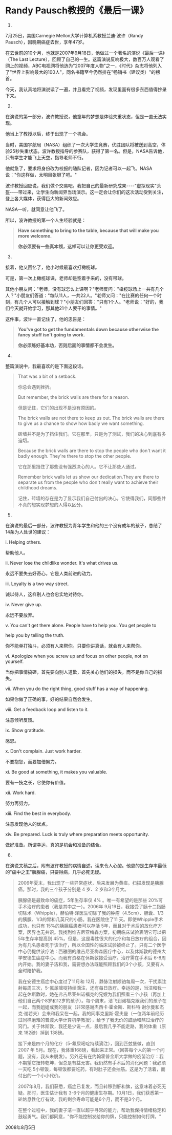 # Randy Pausch教授的《最后一课》

1.

7月25日，美国Carnegie Mellon大学计算机系教授兰迪·波许（Randy Pausch），因晚期癌症去世，享年47岁。

在去世前的10个月，也就是2007年9月18日，他做过一个著名的演说《最后一课》（The Last Lecture），回顾了自己的一生。这篇演说反响极大，数百万人观看了网上的视频，ABC电视网将他选为"2007年度人物"之一，《时代》杂志将他列入了"世界上影响最大的100人"，同名书籍至今仍然排在"畅销书（建议类）"的榜首。

今天，我认真地将演说读了一遍，并且看完了视频，发现里面有很多东西值得抄录下来。

2.

在演说的第一部分，波许教授说，他童年的梦想是体验失重状态，但是一直无法实现。

他当上了教授以后，终于出现了一个机会。

当时，美国宇航局（NASA）组织了一次大学生竞赛，优胜团队将被送到高空，体验25秒失重状态。波许教授指导的参赛队，获得了第一名。但是，NASA告诉他，只有学生才能飞上天空，指导老师不行。

他就急了，要求将身份改为校报的随队记者，因为记者可以一起飞。NASA说："你这样做，太明目张胆了吧。"

波许教授回应说，我们做个交易吧。我把自己的最新研究成果----"虚拟现实"头盔----带过来，让学生向新闻界当场演示。这一定会让你们的这次活动受到关注，登上各大媒体，获得巨大的新闻效应。

NASA一听，就同意让他飞了。

所以，波许教授的第一个人生经验就是：

> **Have something to bring to the table, because that will make you more welcome.**
> 
> **你必须要有一些真本领，这样可以让你更受欢迎。**

3.

接着，他又回忆了，他小时候最喜欢打橄榄球。

可是，第一次上橄榄球课，老师却是空着手来的，没有带球。

其他小朋友问："老师，没有球怎么上课啊？"老师反问："橄榄球场上一共有几个人？"小朋友们答道："每队11人，一共22人。"老师又问："在比赛的任何一个时刻，有几个人可以接触到球？"小朋友们回答："只有1个人。"老师说："好的，我们今天就开始学习，那其他21个人要干的事情。"

这件事，波许一直记住了，他的忠告是：

> **You've got to get the fundamentals down because otherwise the fancy stuff isn't going to work.**
> 
> **你必须练好基本功，否则后面的事情都不会发生。**

4.

整篇演说中，我最喜欢的是下面这段话。

> That was a bit of a setback.
> 
> 你总会遇到挫折。
> 
> But remember, the brick walls are there for a reason.
> 
> 但是记住，它们的出现不是没有原因的。
> 
> The brick walls are not there to keep us out. The brick walls are there to give us a chance to show how badly we want something.
> 
> 砖墙并不是为了挡住我们。它在那里，只是为了测试，我们的决心到底有多迫切。
> 
> Because the brick walls are there to stop the people who don't want it badly enough. They're there to stop the other people.
> 
> 它在那里挡住了那些没有强烈决心的人。它不让那些人通过。
> 
> Remember brick walls let us show our dedication.They are there to separate us from the people who don't really want to achieve their childhood dreams.
> 
> 记住，砖墙的存在是为了显示我们自己付出的决心。它使得我们，同那些并不真的想实现梦想的人得以区分。

5.

在演说的最后一部分，波许教授为青年学生和他的三个没有成年的孩子，总结了14条为人处世的建议：

i. Helping others.

帮助他人。

ii. Never lose the childlike wonder. It's what drives us.

永远不要失去好奇心，它是人类前进的动力。

iii. Loyalty is a two way street.

诚以待人，这样别人也会忠实地对待你。

iv. Never give up.

永远不要放弃。

v. You can't get there alone. People have to help you. You get people to 

help you by telling the truth.

你不能单打独斗，必须有人来帮你。只要你讲真话，就会有人来帮你。

vi. Apologize when you screw up and focus on other people, not on yourself.

当你把事情搞砸，首先要向别人道歉，首先关心他们的损失，而不是你自己的损失。

vii. When you do the right thing, good stuff has a way of happening.

如果你做了正确的事，好的结果自然会发生。

viii. Get a feedback loop and listen to it.

注意倾听反馈。

ix. Show gratitude.

感恩。

x. Don't complain. Just work harder.

不要抱怨，而要加倍努力。

xi. Be good at something, it makes you valuable.

要有一技之长，它使你有价值。

xii. Work hard.

努力再努力。

xiii. Find the best in everybody.

注意发现他人的优点。

xiv. Be prepared. Luck is truly where preparation meets opportunity.

做好准备。所谓幸运，真的是机会和准备的结合。

6.

在演说文稿之后，附有波许教授的病情自述，读来令人心酸。他患的是生存率最低的"癌中之王"胰腺癌，只要得病，几乎必死无疑。

> 2006年夏末，我出现了一些异常症状，后来发展为黄疸。扫描发现是胰腺癌。那时，我的三个孩子分别是 4 岁、2 岁和3个月大。
> 
> 胰腺癌是最致命的癌症，5年生存率仅 4% 。唯一有希望的是那些 20%可手术治疗的患者（我是其中之一）。2006年 9月19日，我接受了胰十二指肠切除术（Whipple），赫伯特·泽医生切除了我的肿瘤（4.5cm）、胆囊、1/3的胰腺、1/3的胃和几英尺的小肠。我在医院住了11 天。即使Whipple手术成功，也只有 15%的胰腺癌患者可以存活 5年，而且对于术后的放化疗方案，医界也无共识。我找到维吉尼亚梅森方案，初期临床试验表明它可以把5年生存率提高到 45%。但是，这是毒性很大的化疗和每日放疗的组合，因为有几名患者死于该治疗，所以全国性的临床试验被终止了。只有二个医学中心仍提供该疗法：西雅图的维吉尼亚梅森医疗中心，以及休斯敦的德州大学安德生癌症中心。而我有资格在休斯敦接受治疗。治疗需在手术后 6-8周内开始。我的妻子洁和我，需要想办法既能照顾我们的3个小孩，又要有人全时陪护我。
> 
> 我在安德生癌症中心度过了11月和 12月，静脉注射顺铂每周一次，干扰素注射每周三次，5-氟尿嘧啶持续滴注，还有每日放疗。幸运的是，当洁和我一起在休斯敦时，她在弗吉尼亚州诺福克的兄嫂为我们照看三个小孩（再加上他们自己两个8岁和12岁的孩子）。每个周末，洁飞到诺福克跟我们的孩子在一起，而我姐姐或我的朋友（非常感谢杰西卡·霍金斯、斯科特·谢尔曼和杰克·谢若夫）会来和我呆在一起。我的同事克里斯·霍夫曼（一位两年前经历过同样磨难的普渡大学计算机学教授），给予了我无价的鼓励和熬过治疗的窍门。关于休斯敦，我还是少说一点，最后我几乎不能走路，我的体重（原来 182磅）掉到 138磅。
> 
> 接下来是四个月的化疗（5-氟尿嘧啶持续滴注），回到匹兹堡做，直到 2007 年 5月。现在，我体重168磅，看起来正常。（回答每个人的第一个问题，没有，我从未脱发）。另外还有在约翰霍普金斯大学做的疫苗治疗：我不期望它扭转乾坤，但总是有益无害。我仍然有手术后的消化问题：我必须一天吃 5小顿饭，每顿饭都要吃药，有时肚子还会抽筋。这是为了活着，而付出的一个小小代价。
> 
> 2007年8月，我们获悉，癌症已复发，而且转移到肝和脾，这意味着必死无疑。那时，医生估计我有 3-6个月的健康生存期。10月1日，我们获悉第一轮姑息性化疗有效，我的剩余寿命可能是6个月，而不是3个月。
> 
> 在整个过程中，我的妻子洁一直以超乎寻常的能力，帮助我保持情绪稳定和鼓起勇气。我们都同意，"你不能控制发给你的牌，只能控制如何打牌。" 

2008年8月5日
